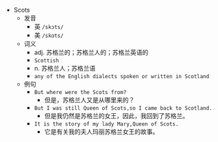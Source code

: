 - Scots
  - 发音
    - 英 `/skɔts/`
    - 美 `/skɑts/`
  - 词义
    - adj. 苏格兰的；苏格兰人的；苏格兰英语的
    - `Scottish`
    - n. 苏格兰人；苏格兰语
    - `any of the English dialects spoken or written in Scotland `
  - 例句
    - `But where were the Scots from?`
      - 但是，苏格兰人又是从哪里来的？
    - `But I was still Queen of Scots,so I came back to Scotland.`
      -  但是我仍然是苏格兰的女王，因此，我回到了苏格兰。
    - `It is the story of my lady Mary,Queen of Scots.`
      - 它是有关我的夫人玛丽苏格兰女王的故事。

